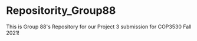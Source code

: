 # Repositority_Group88
This is Group 88's Repository for our Project 3 submission for COP3530 Fall 2021!

